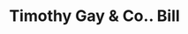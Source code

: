 ---
doi: 10.7916/D8V13GV8
date_other: '1880'
date_other_textual: 1880-1889
form: printed ephemera
genre:
- Invoices
name:
- Timothy Gay & Co.
object_in_context_url: https://biggert.cul.columbia.edu/items/view/ave_biggert_00464
subject_hierarchical_geographic:
- Boston, Massachusetts, United States
subject_name:
- Timothy Gay & Co.
title: Timothy Gay & Co.. Bill
sort_title: Timothy Gay & Co.. Bill
call_number: ave_biggert_00464
coordinates:
- 42.35805555555556,-71.06361111111111
pid: ave_biggert_00464
identifiers: ave_biggert_00464
thumbnail: https://derivativo-2.library.columbia.edu/iiif/2/ldpd:344117/full/!256,256/0/native.jpg
permalink: "/items/ave_biggert_00464/"
layout: iiif-image-page
---